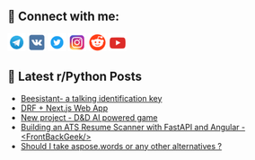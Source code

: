 ## 🔎 Connect with me:
[<img src="https://github.com/bullbesh/bullbesh/blob/main/images/Telegram.png" width="32" height="32" />](https://t.me/bullbesh)
[<img src="https://github.com/bullbesh/bullbesh/blob/main/images/VK.png" width="32" height="32" />](https://vk.com/bullbesh)
[<img src="https://github.com/bullbesh/bullbesh/blob/main/images/Twitter.png" width="32" height="32" />](https://twitter.com/bullbesh1)
[<img src="https://github.com/bullbesh/bullbesh/blob/main/images/Instagram.png" width="32" height="32" />](https://www.instagram.com/bullbesh)
[<img src="https://github.com/bullbesh/bullbesh/blob/main/images/Reddit.png" width="32" height="32" />](https://www.reddit.com/user/bullbesh)
[<img src="https://github.com/bullbesh/bullbesh/blob/main/images/YouTube.png" width="32" height="32" />](https://www.youtube.com/channel/UCtfjRs6uzgq5mfm8S06WTcg)

## 📕 Latest r/Python Posts
<!-- BLOG-POST-LIST:START -->
- [Beesistant- a talking identification key](https://www.reddit.com/r/Python/comments/1jjv04p/beesistant_a_talking_identification_key/)
- [DRF + Next.js Web App](https://www.reddit.com/r/Python/comments/1jjsbw2/drf_nextjs_web_app/)
- [New project - D&amp;D AI powered game](https://www.reddit.com/r/Python/comments/1jjrq8d/new_project_dd_ai_powered_game/)
- [Building an ATS Resume Scanner with FastAPI and Angular - &lt;FrontBackGeek/&gt;](https://www.reddit.com/r/Python/comments/1jjnco9/building_an_ats_resume_scanner_with_fastapi_and/)
- [Should I take aspose.words or any other alternatives ?](https://www.reddit.com/r/Python/comments/1jjmat0/should_i_take_asposewords_or_any_other/)
<!-- BLOG-POST-LIST:END -->
